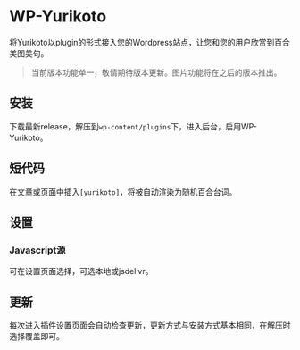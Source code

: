 # WP-Yurikoto
将Yurikoto以plugin的形式接入您的Wordpress站点，让您和您的用户欣赏到百合美图美句。

> 当前版本功能单一，敬请期待版本更新。图片功能将在之后的版本推出。

## 安装
下载最新release，解压到`wp-content/plugins`下，进入后台，启用WP-Yurikoto。

## 短代码
在文章或页面中插入`[yurikoto]`，将被自动渲染为随机百合台词。

## 设置
### Javascript源
可在设置页面选择，可选本地或jsdelivr。

## 更新
每次进入插件设置页面会自动检查更新，更新方式与安装方式基本相同，在解压时选择覆盖即可。